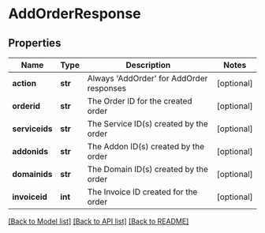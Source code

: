 # AddOrderResponse

## Properties
Name | Type | Description | Notes
------------ | ------------- | ------------- | -------------
**action** | **str** | Always &#x27;AddOrder&#x27; for AddOrder responses | [optional] 
**orderid** | **str** | The Order ID for the created order | [optional] 
**serviceids** | **str** | The Service ID(s) created by the order | [optional] 
**addonids** | **str** | The Addon ID(s) created by the order | [optional] 
**domainids** | **str** | The Domain ID(s) created by the order | [optional] 
**invoiceid** | **int** | The Invoice ID created for the order | [optional] 

[[Back to Model list]](../README.md#documentation-for-models) [[Back to API list]](../README.md#documentation-for-api-endpoints) [[Back to README]](../README.md)

